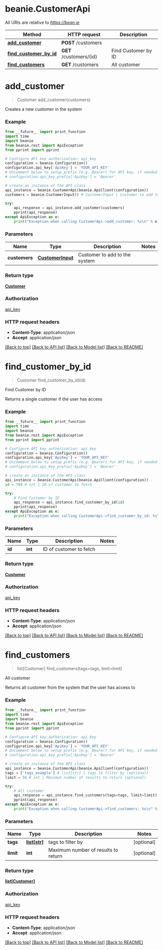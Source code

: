 # beanie.CustomerApi

All URIs are relative to *https://bean.ie*

Method | HTTP request | Description
------------- | ------------- | -------------
[**add_customer**](CustomerApi.md#add_customer) | **POST** /customers | 
[**find_customer_by_id**](CustomerApi.md#find_customer_by_id) | **GET** /customers/{id} | Find Customer by ID
[**find_customers**](CustomerApi.md#find_customers) | **GET** /customers | All customer


# **add_customer**
> Customer add_customer(customers)



Creates a new customer in the system

### Example
```python
from __future__ import print_function
import time
import beanie
from beanie.rest import ApiException
from pprint import pprint

# Configure API key authorization: api_key
configuration = beanie.Configuration()
configuration.api_key['ApiKey'] = 'YOUR_API_KEY'
# Uncomment below to setup prefix (e.g. Bearer) for API key, if needed
# configuration.api_key_prefix['ApiKey'] = 'Bearer'

# create an instance of the API class
api_instance = beanie.CustomerApi(beanie.ApiClient(configuration))
customers = beanie.CustomerInput() # CustomerInput | Customer to add to the system

try:
    api_response = api_instance.add_customer(customers)
    pprint(api_response)
except ApiException as e:
    print("Exception when calling CustomerApi->add_customer: %s\n" % e)
```

### Parameters

Name | Type | Description  | Notes
------------- | ------------- | ------------- | -------------
 **customers** | [**CustomerInput**](CustomerInput.md)| Customer to add to the system | 

### Return type

[**Customer**](Customer.md)

### Authorization

[api_key](../README.md#api_key)

### HTTP request headers

 - **Content-Type**: application/json
 - **Accept**: application/json

[[Back to top]](#) [[Back to API list]](../README.md#documentation-for-api-endpoints) [[Back to Model list]](../README.md#documentation-for-models) [[Back to README]](../README.md)

# **find_customer_by_id**
> Customer find_customer_by_id(id)

Find Customer by ID

Returns a single customer if the user has access

### Example
```python
from __future__ import print_function
import time
import beanie
from beanie.rest import ApiException
from pprint import pprint

# Configure API key authorization: api_key
configuration = beanie.Configuration()
configuration.api_key['ApiKey'] = 'YOUR_API_KEY'
# Uncomment below to setup prefix (e.g. Bearer) for API key, if needed
# configuration.api_key_prefix['ApiKey'] = 'Bearer'

# create an instance of the API class
api_instance = beanie.CustomerApi(beanie.ApiClient(configuration))
id = 789 # int | ID of customer to fetch

try:
    # Find Customer by ID
    api_response = api_instance.find_customer_by_id(id)
    pprint(api_response)
except ApiException as e:
    print("Exception when calling CustomerApi->find_customer_by_id: %s\n" % e)
```

### Parameters

Name | Type | Description  | Notes
------------- | ------------- | ------------- | -------------
 **id** | **int**| ID of customer to fetch | 

### Return type

[**Customer**](Customer.md)

### Authorization

[api_key](../README.md#api_key)

### HTTP request headers

 - **Content-Type**: application/json
 - **Accept**: application/json

[[Back to top]](#) [[Back to API list]](../README.md#documentation-for-api-endpoints) [[Back to Model list]](../README.md#documentation-for-models) [[Back to README]](../README.md)

# **find_customers**
> list[Customer] find_customers(tags=tags, limit=limit)

All customer

Returns all customer from the system that the user has access to

### Example
```python
from __future__ import print_function
import time
import beanie
from beanie.rest import ApiException
from pprint import pprint

# Configure API key authorization: api_key
configuration = beanie.Configuration()
configuration.api_key['ApiKey'] = 'YOUR_API_KEY'
# Uncomment below to setup prefix (e.g. Bearer) for API key, if needed
# configuration.api_key_prefix['ApiKey'] = 'Bearer'

# create an instance of the API class
api_instance = beanie.CustomerApi(beanie.ApiClient(configuration))
tags = ['tags_example'] # list[str] | tags to filter by (optional)
limit = 56 # int | Maximum number of results to return (optional)

try:
    # All customer
    api_response = api_instance.find_customers(tags=tags, limit=limit)
    pprint(api_response)
except ApiException as e:
    print("Exception when calling CustomerApi->find_customers: %s\n" % e)
```

### Parameters

Name | Type | Description  | Notes
------------- | ------------- | ------------- | -------------
 **tags** | [**list[str]**](str.md)| tags to filter by | [optional] 
 **limit** | **int**| Maximum number of results to return | [optional] 

### Return type

[**list[Customer]**](Customer.md)

### Authorization

[api_key](../README.md#api_key)

### HTTP request headers

 - **Content-Type**: application/json
 - **Accept**: application/json

[[Back to top]](#) [[Back to API list]](../README.md#documentation-for-api-endpoints) [[Back to Model list]](../README.md#documentation-for-models) [[Back to README]](../README.md)

